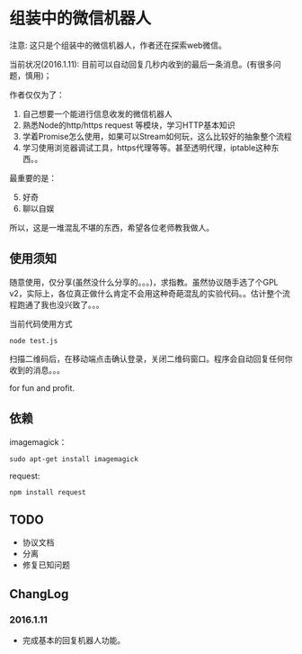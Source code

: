 组装中的微信机器人
=================

注意: 这只是个组装中的微信机器人，作者还在探索web微信。

当前状况(2016.1.11): 目前可以自动回复几秒内收到的最后一条消息。(有很多问题，慎用)；

作者仅仅为了：

1. 自己想要一个能进行信息收发的微信机器人
2. 熟悉Node的http/https request 等模块，学习HTTP基本知识
3. 学着Promise怎么使用，如果可以Stream如何玩，这么比较好的抽象整个流程
4. 学习使用浏览器调试工具，https代理等等。甚至透明代理，iptable这种东西。。

最重要的是：

5. 好奇
6. 聊以自娱

所以，这是一堆混乱不堪的东西，希望各位老师教我做人。

## 使用须知

随意使用，仅分享(虽然没什么分享的。。。)，求指教。虽然协议随手选了个GPL v2，实际上，各位真正做什么肯定不会用这种奇葩混乱的实验代码。。估计整个流程跑通了我也没兴致了。。。

当前代码使用方式

    node test.js

扫描二维码后，在移动端点击确认登录，关闭二维码窗口。程序会自动回复任何你收到的消息。。。

for fun and profit.

## 依赖

imagemagick： 

    sudo apt-get install imagemagick

request: 

    npm install request

## TODO

- 协议文档
- 分离
- 修复已知问题

## ChangLog

### 2016.1.11

- 完成基本的回复机器人功能。
